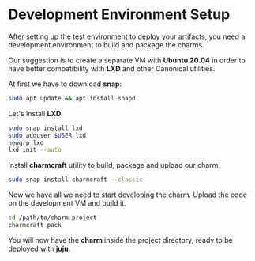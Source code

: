 # Development Environment Setup

After setting up the [test environment](https://github.com/catalogicsoftware/cloudcasa-charm/blob/master/docs/test-env-setup.md#local-environment-setup) to deploy your artifacts, you need a development environment to build and package the charms.

Our suggestion is to create a separate VM with **Ubuntu 20.04** in order to have better compatibility with **LXD** and other Canonical utilities.

At first we have to download **snap**:

```bash
sudo apt update && apt install snapd
```

Let's install **LXD**:

```bash
sudo snap install lxd
sudo adduser $USER lxd
newgrp lxd
lxd init --auto
```

Install **charmcraft** utility to build, package and upload our charm.

```bash
sudo snap install charmcraft --classic
```

Now we have all we need to start developing the charm. Upload the code on the development VM and build it.

```bash
cd /path/to/charm-project
charmcraft pack
```

You will now have the **charm** inside the project directory, ready to be deployed with **juju**.
